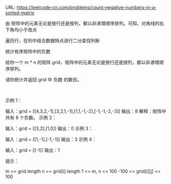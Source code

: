 ﻿URL: https://leetcode-cn.com/problems/count-negative-numbers-in-a-sorted-matrix


 由 矩阵中的元素无论是按行还是按列，都以非递增顺序排列。可知，对角线的右下角均小于改点

 遍历行，在列中结合数据特点进行二分查找判断


 统计有序矩阵中的负数

 给你一个 m * n 的矩阵 grid，矩阵中的元素无论是按行还是按列，都以非递增顺序排列。 

请你统计并返回 grid 中 负数 的数目。

 

示例 1：

输入：grid = [[4,3,2,-1],[3,2,1,-1],[1,1,-1,-2],[-1,-1,-2,-3]]
输出：8
解释：矩阵中共有 8 个负数。
示例 2：

输入：grid = [[3,2],[1,0]]
输出：0
示例 3：

输入：grid = [[1,-1],[-1,-1]]
输出：3
示例 4：

输入：grid = [[-1]]
输出：1
 

提示：

m == grid.length
n == grid[i].length
1 <= m, n <= 100
-100 <= grid[i][j] <= 100